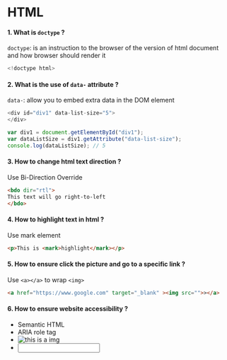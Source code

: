 # HTML
#### 1. What is `doctype` ?
`doctype`: is an instruction to the browser of the version of html document and how browser should render it
```javascript
<!doctype html>
```
#### 2. What is the use of `data-` attribute ?
`data-`: allow you to embed extra data in the DOM element 
```javascript
<div id="div1" data-list-size="5">
</div>

var div1 = document.getElementById("div1");
var dataListSize = div1.getAttribute("data-list-size");
console.log(dataListSize); // 5
```
#### 3. How to change html text direction ?
Use Bi-Direction Override
```html
<bdo dir="rtl">
This text will go right-to-left
</bdo>
```
#### 4. How to highlight text in html ?
Use mark element
```html
<p>This is <mark>highlight</mark></p>
```
#### 5. How to ensure click the picture and go to a specific link ?
Use `<a></a>` to wrap `<img>`
```html
<a href="https://www.google.com" target="_blank" ><img src="">></a>
```
#### 6. How to ensure website accessibility ?
- Semantic HTML
- ARIA role tag
- <img alt="this is a img">
- <form><label for="test"></label><input name="test" /></form>

